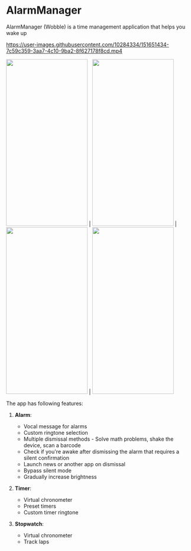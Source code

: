 # AlarmManager
AlarmManager (Wobble) is a time management application that helps you wake up

https://user-images.githubusercontent.com/10284334/151651434-7c59c359-3aa7-4c10-9ba2-8f627178f8cd.mp4

<img src="https://user-images.githubusercontent.com/10284334/148305422-62f5bc43-a494-44ab-a744-62bdd84e693a.png" width="220" height="450"> | <img src="https://user-images.githubusercontent.com/10284334/148305797-f62c0227-6879-41b5-87b9-d48138126541.png" width="220" height="450"> | <img src="https://user-images.githubusercontent.com/10284334/148306340-b546a247-a01c-4c99-80a8-6770999f42b9.png" width="220" height="450"> | <img src="https://user-images.githubusercontent.com/10284334/148306578-1a8ddb7f-c870-4eaf-ab0c-3efe7ccb55b1.png" width="220" height="450">

The app has following features:

1. **Alarm**:
    - Vocal message for alarms
    - Custom ringtone selection
    - Multiple dismissal methods - Solve math problems, shake the device, scan a barcode
    - Check if you're awake after dismissing the alarm that requires a silent confirmation
    - Launch news or another app on dismissal
    - Bypass silent mode
    - Gradually increase brightness

2. **Timer**:
    - Virtual chronometer
    - Preset timers
    - Custom timer ringtone

3. **Stopwatch**:
    - Virtual chronometer
    - Track laps
